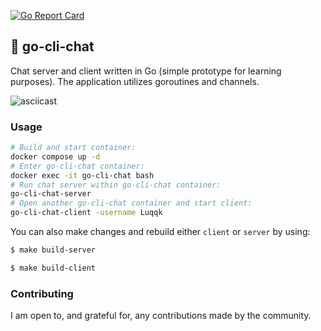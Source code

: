 [![Go Report Card](https://goreportcard.com/badge/github.com/Luqqk/go-cli-chat)](https://goreportcard.com/report/github.com/Luqqk/go-cli-chat)

## 💬 go-cli-chat

Chat server and client written in Go (simple prototype for learning purposes). The application utilizes goroutines and channels.

![![asciicast](https://asciinema.org/a/512757.svg)](https://asciinema.org/a/512757)

### Usage

```bash
# Build and start container:
docker compose up -d
# Enter go-cli-chat container:
docker exec -it go-cli-chat bash
# Run chat server within go-cli-chat container:
go-cli-chat-server
# Open another go-cli-chat container and start client:
go-cli-chat-client -username Luqqk
```

You can also make changes and rebuild either `client` or `server` by using:

```bash
$ make build-server
```

```bash
$ make build-client
```

### Contributing

I am open to, and grateful for, any contributions made by the community.

